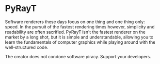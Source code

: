 # PyRayT
Software renderers these days focus on one thing and one thing only: speed. In the pursuit of the fastest rendering times however,  simplicity and readability are often sacrified. PyRayT isn't the fastest renderer on the market by a long shot, but it is simple and understandable, allowing you to learn the fundamentals of computer graphics while playing around with the well-structured code.


The creator does not condone software piracy. Support your developers.

